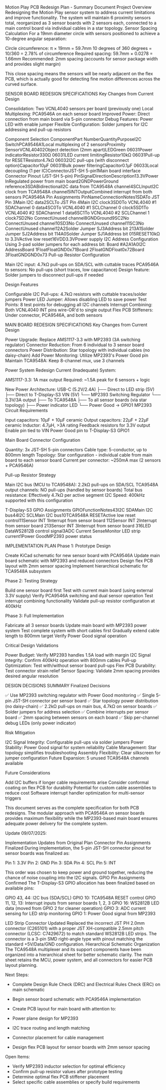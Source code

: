 Motion Play PCB Redesign Plan - Summary Document
Project Overview
Redesigning the Motion Play sensor system to address current limitations and improve functionality. The system will maintain 6 proximity sensors total, reorganized as 3 sensor boards with 2 sensors each, connected to a main control board via individual cables in a star topology.
Sensor Spacing Calculation
For a 19mm diameter circle with sensors positioned to achieve a 10-degree angular separation:

Circle circumference: π × 19mm = 59.7mm
10 degrees of 360 degrees = 10/360 = 2.78% of circumference
Required spacing: 59.7mm × 0.0278 = 1.66mm
Recommended: 2mm spacing (accounts for sensor package width and provides slight margin)

This close spacing means the sensors will be nearly adjacent on the flex PCB, which is actually good for detecting fine motion differences across the curved surface.

SENSOR BOARD REDESIGN SPECIFICATIONS
Key Changes from Current Design

Consolidation: Two VCNL4040 sensors per board (previously one)
Local Multiplexing: PCA9546A on each sensor board
Improved Power: Direct connection from main board via 5-pin connector
Debug Features: Power LED with enable jumper
Flexible Configuration: Solder jumpers for I2C addressing and pull-up resistors

Component Selection
ComponentPart NumberQuantityPurposeI2C SwitchPCA9546A1Local multiplexing of 2 sensorsProximity SensorVCNL40402Object detection (2mm apart)LEDGreen 06031Power indicatorResistor330Ω 06031LED current limitingResistor10kΩ 06031Pull-up for RESETResistor4.7kΩ 06032I2C pull-ups (with disconnect option)Capacitor10µF 06031Bulk power filteringCapacitor0.1µF 06033Local decoupling (1 per IC)ConnectorJST-SH 5-pin1Main board interface
Connector Pinout (JST-SH 5-pin)
PinSignalDirectionDescription13.3VPower InRegulated power from main board2GNDPowerGround reference3SDABidirectionalI2C data from TCA9548A channel4SCLInputI2C clock from TCA9548A channel5INTOutputCombined interrupt from both sensors
PCA9546A Pin Assignments
PinNameConnectionNotes1SDATo JST Pin 3Main I2C data2SCLTo JST Pin 4Main I2C clock3SD0To VCNL4040 #1 SDAChannel 0 data4SC0To VCNL4040 #1 SCLChannel 0 clock5SD1To VCNL4040 #2 SDAChannel 1 data6SC1To VCNL4040 #2 SCLChannel 1 clock7SD2No ConnectUnused channel8GNDGround9SC2No ConnectUnused channel10SD3No ConnectUnused channel11SC3No ConnectUnused channel12A2Solder Jumper SJ3Address bit 213A1Solder Jumper SJ2Address bit 114A0Solder Jumper SJ1Address bit 015RESET10kΩ to 3.3VActive low reset16VDD3.3VPower supply
I2C Address Configuration
Using 3-pad solder jumpers for each address bit:
Board #A2A1A0I2C AddressBoard 1FloatFloatGND0x71Board 2FloatGNDFloat0x72Board 3FloatGNDGND0x73
Pull-up Resistor Configuration

Main I2C input: 4.7kΩ pull-ups on SDA/SCL with cuttable traces
PCA9546A to sensors: No pull-ups (short traces, low capacitance)
Design feature: Solder jumpers to disconnect pull-ups if needed

Design Features

Configurable I2C Pull-ups: 4.7kΩ resistors with cuttable traces/solder jumpers
Power LED Jumper: Allows disabling LED to save power
Test Points: 8 test points for debugging all I2C channels
Interrupt Combining: Both VCNL4040 INT pins wire-OR'd to single output
Flex PCB Stiffeners: Under connector, PCA9546A, and both sensors


MAIN BOARD REDESIGN SPECIFICATIONS
Key Changes from Current Design

Power Upgrade: Replace AMS1117-3.3 with MP2393 (3A switching regulator)
Connector Reduction: From 6 individual to 3 sensor board connectors
Power Distribution: Star topology with individual cables (no daisy-chain)
Add Power Monitoring: Utilize MP2393's Power Good pin
Maintain TCA9548A: Keep 8-channel mux, use 3 channels

Power System Redesign
Current (Inadequate) System:

AMS1117-3.3: 1A max output
Required: ~1.5A peak for 6 sensors + logic

New Power Architecture:
USB-C (5.2V/2.4A) 
    ├── Direct to LED strip (5V)
    ├── Direct to T-Display-S3 VIN (5V)
    └── MP2393 Switching Regulator
        └── 3.3V/3A output
            ├── To TCA9548A
            ├── To all sensor boards (via star topology)
            ├── Power indicator LED
            └── Power Good → GPIO1
MP2393 Circuit Requirements

Input capacitors: 10µF + 10µF ceramic
Output capacitors: 22µF + 22µF ceramic
Inductor: 4.7µH, >3A rating
Feedback resistors for 3.3V output
Enable pin tied to VIN
Power Good pin to T-Display-S3 GPIO1

Main Board Connector Configuration

Quantity: 3x JST-SH 5-pin connectors
Cable type: 5-conductor, up to 800mm length
Topology: Star configuration - individual cable from main board to each sensor board
Current per connector: ~250mA max (2 sensors + PCA9546A)

Pull-up Resistor Strategy

Main I2C bus (MCU to TCA9548A): 2.2kΩ pull-ups on SDA/SCL
TCA9548A output channels: NO pull-ups (handled by sensor boards)
Total bus resistance: Effectively 4.7kΩ per active segment
I2C Speed: 400kHz supported with this configuration

T-Display-S3 GPIO Assignments
GPIOFunctionNotes43I2C SDAMain I2C bus44I2C SCLMain I2C bus10TCA9548A RESETActive low reset control11Sensor INT 1Interrupt from sensor board 112Sensor INT 2Interrupt from sensor board 213Sensor INT 3Interrupt from sensor board 316LED DataWS2812B control signal3ADC Current SenseMonitor LED strip current1Power GoodMP2393 power status

IMPLEMENTATION PLAN
Phase 1: Prototype Design

Create KiCad schematic for new sensor board with PCA9546A
Update main board schematic with MP2393 and reduced connectors
Design flex PCB layout with 2mm sensor spacing
Implement hierarchical schematic for TCA9548A subsystem

Phase 2: Testing Strategy

Build one sensor board first
Test with current main board (using external 3.3V supply)
Verify PCA9546A switching and dual sensor operation
Test interrupt combining functionality
Validate pull-up resistor configuration at 400kHz

Phase 3: Full Implementation

Fabricate all 3 sensor boards
Update main board with MP2393 power system
Test complete system with short cables first
Gradually extend cable length to 800mm target
Verify Power Good signal operation

Critical Design Validations

Power Budget: Verify MP2393 handles 1.5A load with margin
I2C Signal Integrity: Confirm 400kHz operation with 800mm cables
Pull-up Optimization: Test with/without sensor board pull-ups
Flex PCB Durability: Test connector strain relief
Sensor Spacing: Validate 2mm spacing provides desired angular resolution


DESIGN DECISIONS SUMMARY
Finalized Decisions

✅ Use MP2393 switching regulator with Power Good monitoring
✅ Single 5-pin JST-SH connector per sensor board
✅ Star topology power distribution (no daisy-chain)
✅ 2.2kΩ pull-ups on main bus, 4.7kΩ on sensor boards
✅ Solder jumpers for address selection
✅ Combine interrupts per sensor board
✅ 2mm spacing between sensors on each board
✅ Skip per-channel debug LEDs (only power indicator)

Risk Mitigation

I2C Signal Integrity: Configurable pull-ups via solder jumpers
Power Stability: Power Good signal for system reliability
Cable Management: Star topology simplifies troubleshooting
Assembly Flexibility: Clear silkscreen for jumper configuration
Future Expansion: 5 unused TCA9548A channels available

Future Considerations

Add I2C buffers if longer cable requirements arise
Consider conformal coating on flex PCB for durability
Potential for custom cable assemblies to reduce cost
Software interrupt handler optimization for multi-sensor triggers


This document serves as the complete specification for both PCB redesigns. The modular approach with PCA9546A on sensor boards provides maximum flexibility while the MP2393-based main board ensures adequate power delivery for the complete system.



Update 09/07/2025:

Implementation Updates from Original Plan
Connector Pin Assignments Finalized
During implementation, the 5-pin JST-SH connector pinout for sensor boards was finalized as:

Pin 1: 3.3V
Pin 2: GND
Pin 3: SDA
Pin 4: SCL
Pin 5: INT

This order was chosen to keep power and ground together, reducing the chance of noise coupling into the I2C signals.
GPIO Pin Assignments Confirmed
The T-Display-S3 GPIO allocation has been finalized based on available pins:

GPIO 43, 44: I2C bus (SDA/SCL)
GPIO 10: TCA9548A RESET control
GPIO 11, 12, 13: Interrupt inputs from sensor boards 1, 2, 3
GPIO 16: WS2812B LED data (moved from GPIO 2 for cleaner operation)
GPIO 3: ADC current sensing for LED strip monitoring
GPIO 1: Power Good signal from MP2393

LED Strip Connector Updated
Replaced the incorrect JST PH 2.0mm connector (C265101) with a proper JST XH-compatible 2.5mm pitch connector (LCSC: C7429672) to match standard WS2812B LED strips. The connector is a 3-pin SMD right-angle type with pinout matching the standard +5V/Data/GND configuration.
Hierarchical Schematic Organization
The TCA9548A multiplexer and its support components have been organized into a hierarchical sheet for better schematic clarity. The main sheet retains the MCU, power system, and all connectors for easier PCB layout planning.


Next Steps:

* Complete Design Rule Check (DRC) and Electrical Rules Check (ERC) on main schematic
* Begin sensor board schematic with PCA9546A implementation
* Create PCB layout for main board with attention to:

* Power plane design for MP2393
* I2C trace routing and length matching
* Connector placement for cable management


* Design flex PCB layout for sensor boards with 2mm sensor spacing

Open Items:

* Verify MP2393 inductor selection for optimal efficiency
* Confirm pull-up resistor values after prototype testing
* Determine optimal flex PCB stiffener placement
* Select specific cable assemblies or specify build requirements